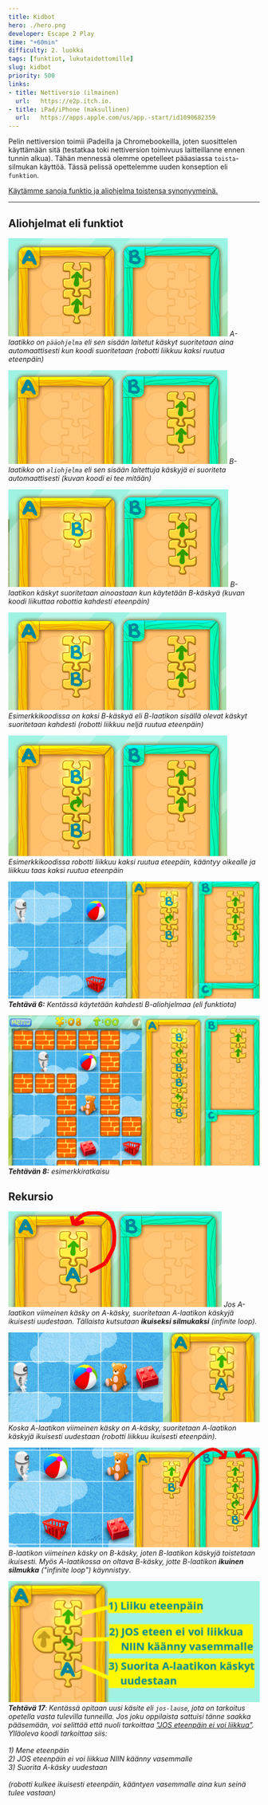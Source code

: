 ```yaml
---
title: Kidbot
hero: ./hero.png
developer: Escape 2 Play
time: "+60min"
difficulty: 2. luokka
tags: [funktiot, lukutaidottomille]
slug: kidbot
priority: 500
links:
- title: Nettiversio (ilmainen)
  url:   https://e2p.itch.io.
- title: iPad/iPhone (maksullinen)
  url:   https://apps.apple.com/us/app.-start/id1090682359
---
```


Pelin nettiversion toimii iPadeilla ja Chromebookeilla, joten suosittelen käyttämään sitä (testatkaa toki nettiversion toimivuus laitteillanne ennen tunnin alkua). Tähän mennessä olemme opetelleet pääasiassa `toista`-silmukan käyttöä. Tässä pelissä opettelemme uuden konseption eli `funktion`.

<u>Käytämme sanoja funktio ja aliohjelma toistensa synonyymeinä.</u>

---

## Aliohjelmat eli funktiot

![](./paaohjelma.png)
*A-laatikko on `pääohjelma` eli sen sisään laitetut käskyt suoritetaan aina automaattisesti kun koodi suoritetaan (robotti liikkuu kaksi ruutua eteenpäin)*

![](./aliohjelma.png)
*B-laatikko on `aliohjelma` eli sen sisään laitettuja käskyjä ei suoriteta automaattisesti (kuvan koodi ei tee mitään)*

![](./aliohjelmakutsu.png)
*B-laatikon käskyt suoritetaan ainoastaan kun käytetään B-käskyä (kuvan koodi liikuttaa robottia kahdesti eteenpäin)*

![](./aliohjelmakutsu2.png)
*Esimerkkikoodissa on kaksi B-käskyä eli B-laatikon sisällä olevat käskyt suoritetaan kahdesti (robotti liikkuu neljä ruutua eteenpäin)*

![](./eteen_kaanny_eteen.png)
*Esimerkkikoodissa robotti liikkuu kaksi ruutua eteepäin, kääntyy oikealle ja liikkuu taas kaksi ruutua eteenpäin*

![](./funktio.png)
***Tehtävä 6:** Kentässä käytetään kahdesti B-aliohjelmaa (eli funktiota)*

![](./funktio2.png)
***Tehtävän 8:** esimerkkiratkaisu*

## Rekursio
![](./rekursio.png)
*Jos A-laatikon viimeinen käsky on A-käsky, suoritetaan A-laatikon käskyjä ikuisesti uudestaan. Tällaista kutsutaan **ikuiseksi silmukaksi** *(infinite loop)*.*

![](./rekursiokentta.jpg)
*Koska A-laatikon viimeinen käsky on A-käsky, suoritetaan A-laatikon käskyjä ikuisesti uudestaan (robotti liikkuu ikuisesti eteenpäin)*.

![](./rekursiokentta2.png)
*B-laatikon viimeinen käsky on B-käsky, joten B-laatikon käskyjä toistetaan ikuisesti. Myös A-laatikossa on oltava B-käsky, jotte B-laatikon **ikuinen silmukka** *("infinite loop")* käynnistyy*.

![](./jos-lause.png)
***Tehtävä 17**: Kentässä opitaan uusi käsite eli `jos-lause`, jota on tarkoitus opetella vasta tulevilla tunneilla. Jos joku oppilaista sattuisi tänne saakka pääsemään, voi selittää että nuoli tarkoittaa <u>"JOS eteenpäin ei voi liikkua"</u>. Ylläoleva koodi tarkoittaa siis: </br></br> 1) Mene eteenpäin </br> 2) JOS eteenpäin ei voi liikkua NIIN käänny vasemmalle </br> 3) Suorita A-käsky uudestaan </br></br> (robotti kulkee ikuisesti eteenpäin, kääntyen vasemmalle aina kun seinä tulee vastaan)*


<!--
> **Funktion määritelmä**
>
> Tässä pelissä laatikot ovat aliohjelman (eli funktion) määritelmiä. Niiden sisälle laitetut määrittämät mitä tapahtuu kun esim. A-käskyä käytetään.
>
> A-laatikko on `funktion määritelmä` (laatikon sisälle laitettavilla käskyillä määritellään mitä funktion halutaan tekevän).
>
> A-käsky  on `funktiokutsu`. Se suorittaa kaikki `funktiomääritelmän` sisällä olevat käskyt
-->

<!--
- Funktiot
- Rekursio
- Rekursiosilmukka
- "Ruvetaanpas koodaamaan" => "Oho meiltä loppuu tila" => "Tehdään tilaa siirtämällä käskyt B-laatikkoon" => *Oho mitään ei tapahdu kun suoritetaan peli* => "Ainoastaan A-laatikon koodi suoritetaan automaattisesti, jotta B-laatikon koodi suoritetaan meidän on käytettävä B-käskyä"

- Web-versio toimii mobiililaitteillakin, iOS-versio on maksullinen
- Pelatkaa niin paljon mitä yhdellä tunnilla ehditte
-->
